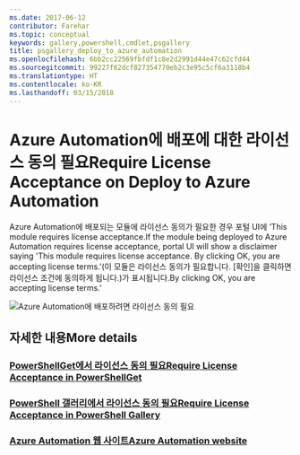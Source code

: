 ```yaml
---
ms.date: 2017-06-12
contributor: Farehar
ms.topic: conceptual
keywords: gallery,powershell,cmdlet,psgallery
title: psgallery_deploy_to_azure_automation
ms.openlocfilehash: 6bb2cc22569fbfdf1c8e2d2991d44e47c62cfd44
ms.sourcegitcommit: 99227f62dcf827354770eb2c3e95c5cf6a3118b4
ms.translationtype: HT
ms.contentlocale: ko-KR
ms.lasthandoff: 03/15/2018
---
```

<a name="require-license-acceptance-on-deploy-to-azure-automation"></a><span data-ttu-id="795cb-103">Azure Automation에 배포에 대한 라이선스 동의 필요</span><span class="sxs-lookup"><span data-stu-id="795cb-103">Require License Acceptance on Deploy to Azure Automation</span></span>
===========================

<span data-ttu-id="795cb-104">Azure Automation에 배포되는 모듈에 라이선스 동의가 필요한 경우 포털 UI에 ‘This module requires license acceptance.</span><span class="sxs-lookup"><span data-stu-id="795cb-104">If the module being deployed to Azure Automation requires license acceptance, portal UI will show a disclaimer saying 'This module requires license acceptance.</span></span> <span data-ttu-id="795cb-105">By clicking OK, you are accepting license terms.’(이 모듈은 라이선스 동의가 필요합니다. [확인]을 클릭하면 라이선스 조건에 동의하게 됩니다.)가 표시됩니다.</span><span class="sxs-lookup"><span data-stu-id="795cb-105">By clicking OK, you are accepting license terms.'</span></span>


![Azure Automation에 배포하려면 라이선스 동의 필요](Images/DeployToAzureAutomationRequireLicenseAcceptanceDisclaimer.png)


## <a name="more-details"></a><span data-ttu-id="795cb-107">자세한 내용</span><span class="sxs-lookup"><span data-stu-id="795cb-107">More details</span></span>
### <a name="require-license-acceptance-in-powershellgetpsgetmodulerequirelicenseacceptancemd"></a>[<span data-ttu-id="795cb-108">PowerShellGet에서 라이선스 동의 필요</span><span class="sxs-lookup"><span data-stu-id="795cb-108">Require License Acceptance in PowerShellGet</span></span>](../psget/module/RequireLicenseAcceptance.md)
### <a name="require-license-acceptance-in-powershell-gallerypsgalleryrequireslicenseacceptancemd"></a>[<span data-ttu-id="795cb-109">PowerShell 갤러리에서 라이선스 동의 필요</span><span class="sxs-lookup"><span data-stu-id="795cb-109">Require License Acceptance in PowerShell Gallery</span></span>](psgallery_requires_license_acceptance.md)
### <a name="azure-automation-websitehttpazuremicrosoftcomservicesautomation"></a>[<span data-ttu-id="795cb-110">Azure Automation 웹 사이트</span><span class="sxs-lookup"><span data-stu-id="795cb-110">Azure Automation website</span></span>](http://azure.microsoft.com/services/automation/)

